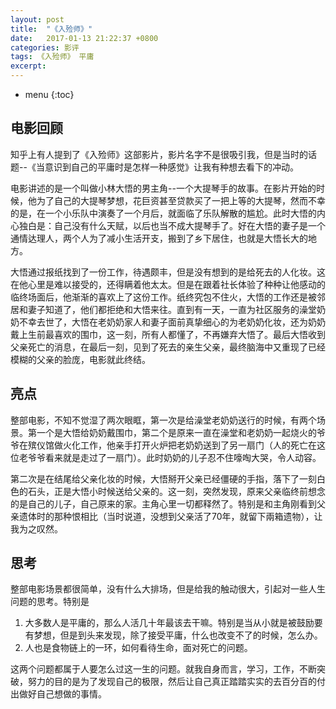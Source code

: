 ```yaml
---
layout: post
title:  "《入殓师》"
date:   2017-01-13 21:22:37 +0800
categories: 影评
tags: 《入殓师》 平庸
excerpt: 
---
```


* menu
{:toc}

## 电影回顾

知乎上有人提到了《入殓师》这部影片，影片名字不是很吸引我，但是当时的话题--《当意识到自己的平庸时是怎样一种感觉》让我有种想去看下的冲动。

电影讲述的是一个叫做小林大悟的男主角--一个大提琴手的故事。在影片开始的时候，他为了自己的大提琴梦想，花巨资甚至贷款买了一把上等的大提琴，然而不幸的是，在一个小乐队中演奏了一个月后，就面临了乐队解散的尴尬。此时大悟的内心独白是：自己没有什么天赋，以后也当不成大提琴手了。好在大悟的妻子是一个通情达理人，两个人为了减小生活开支，搬到了乡下居住，也就是大悟长大的地方。

大悟通过报纸找到了一份工作，待遇颇丰，但是没有想到的是给死去的人化妆。这在他心里是难以接受的，还得瞒着他太太。但是在跟着社长体验了种种让他感动的临终场面后，他渐渐的喜欢上了这份工作。纸终究包不住火，大悟的工作还是被邻居和妻子知道了，他们都拒绝和大悟来往。直到有一天，一直为社区服务的澡堂奶奶不幸去世了，大悟在老奶奶家人和妻子面前真挚细心的为老奶奶化妆，还为奶奶戴上生前最喜欢的围巾，这一刻，所有人都懂了，不再嫌弃大悟了。最后大悟收到父亲死亡的消息，在最后一刻，见到了死去的亲生父亲，最终脑海中又重现了已经模糊的父亲的脸庞，电影就此终结。

## 亮点
整部电影，不知不觉湿了两次眼眶，第一次是给澡堂老奶奶送行的时候，有两个场景。第一个是大悟给奶奶戴围巾，第二个是原来一直在澡堂和老奶奶一起烧火的爷爷在殡仪馆做火化工作，他亲手打开火炉把老奶奶送到了另一扇门（人的死亡在这位老爷爷看来就是走过了一扇门）。此时奶奶的儿子忍不住嚎啕大哭，令人动容。

第二次是在结尾给父亲化妆的时候，大悟掰开父亲已经僵硬的手指，落下了一刻白色的石头，正是大悟小时候送给父亲的。这一刻，突然发现，原来父亲临终前想念的是自己的儿子，自己原来的家。主角心里一切都释然了。特别是和主角刚看到父亲遗体时的那种恨相比（当时说道，没想到父亲活了70年，就留下兩箱遗物），让我为之叹然。

## 思考
整部电影场景都很简单，没有什么大排场，但是给我的触动很大，引起对一些人生问题的思考。特别是

1. 大多数人是平庸的，那么人活几十年最该去干嘛。特别是当从小就是被鼓励要有梦想，但是到头来发现，除了接受平庸，什么也改变不了的时候，怎么办。
2. 人也是食物链上的一环，如何看待生命，面对死亡的问题。

这两个问题都属于人要怎么过这一生的问题。就我自身而言，学习，工作，不断突破，努力的目的是为了发现自己的极限，然后让自己真正踏踏实实的去百分百的付出做好自己想做的事情。
